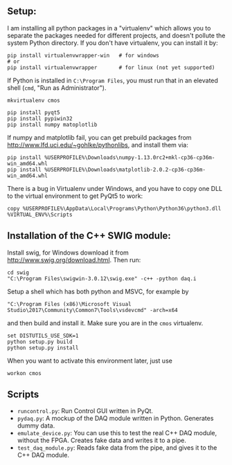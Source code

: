 

## Setup:

I am installing all python packages in a "virtualenv" which allows you to separate the packages needed for different projects, and doesn't pollute the system Python directory.  If you don't have virtualenv, you can install it by:

    pip install virtualenvwrapper-win   # for windows
    # or
    pip install virtualenvwrapper       # for linux (not yet supported)

If Python is installed in `C:\Program Files`, you must run that in an elevated shell (`cmd`, "Run as Administrator").

    mkvirtualenv cmos

    pip install pyqt5
    pip install pypiwin32
    pip install numpy matoplotlib

If numpy and matplotlib fail, you can get prebuild packages from http://www.lfd.uci.edu/~gohlke/pythonlibs, and install them via:

    pip install %USERPROFILE%\Downloads\numpy-1.13.0rc2+mkl-cp36-cp36m-win_amd64.whl 
    pip install %USERPROFILE%\Downloads\matplotlib-2.0.2-cp36-cp36m-win_amd64.whl

There is a bug in Virtualenv under Windows, and you have to copy one DLL to the virtual environment to get PyQt5 to work:

    copy %USERPROFILE%\AppData\Local\Programs\Python\Python36\python3.dll %VIRTUAL_ENV%\Scripts

## Installation of the C++ SWIG module:

Install swig, for Windows download it from http://www.swig.org/download.html.  Then run:

    cd swig
    "C:\Program Files\swigwin-3.0.12\swig.exe" -c++ -python daq.i

Setup a shell which has both python and MSVC, for example by

    "C:\Program Files (x86)\Microsoft Visual Studio\2017\Community\Common7\Tools\vsdevcmd" -arch=x64

and then build and install it.  Make sure you are in the `cmos` virtualenv.

	set DISTUTILS_USE_SDK=1
    python setup.py build
    python setup.py install

When you want to activate this environment later, just use

    workon cmos

## Scripts

- `runcontrol.py`: Run Control GUI written in PyQt.
- `pydaq.py`: A mockup of the DAQ module written in Python.  Generates dummy data.
- `emulate_device.py`: You can use this to test the real C++ DAQ module, without the FPGA.  Creates fake data and writes it to a pipe.
- `test_daq_module.py`: Reads fake data from the pipe, and gives it to the C++ DAQ module.
